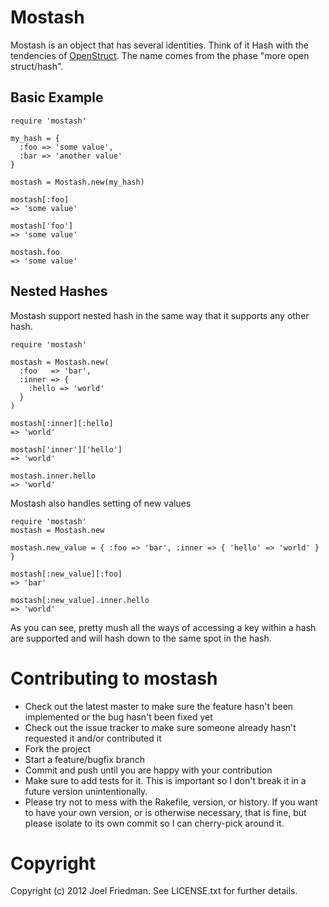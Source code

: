 Mostash
=======

Mostash is an object that has several identities. Think of it Hash with the tendencies of [OpenStruct](http://www.ruby-doc.org/stdlib-1.9.3/libdoc/ostruct/rdoc/OpenStruct.html). The name comes from the phase "more open struct/hash".

Basic Example
-------------

    require 'mostash'

    my_hash = {
      :foo => 'some value',
      :bar => 'another value'
    }
    
    mostash = Mostash.new(my_hash)
    
    mostash[:foo]
    => 'some value'
    
    mostash['foo']
    => 'some value'
    
    mostash.foo
    => 'some value'

Nested Hashes
-------------
Mostash support nested hash in the same way that it supports any other hash.

    require 'mostash'

    mostash = Mostash.new(
      :foo   => 'bar',
      :inner => {
        :hello => 'world'
      }
    )

    mostash[:inner][:hello]
    => 'world'

    mostash['inner']['hello']
    => 'world'

    mostash.inner.hello
    => 'world'


Mostash also handles setting of new values

    require 'mostash'
    mostash = Mostash.new

    mostash.new_value = { :foo => 'bar', :inner => { 'hello' => 'world' } }

    mostash[:new_value][:foo]
    => 'bar'

    mostash[:new_value].inner.hello
    => 'world'

As you can see, pretty mush all the ways of accessing a key within a hash are supported and will hash down to the same spot in the hash.

Contributing to mostash
=======================
 
* Check out the latest master to make sure the feature hasn't been implemented or the bug hasn't been fixed yet
* Check out the issue tracker to make sure someone already hasn't requested it and/or contributed it
* Fork the project
* Start a feature/bugfix branch
* Commit and push until you are happy with your contribution
* Make sure to add tests for it. This is important so I don't break it in a future version unintentionally.
* Please try not to mess with the Rakefile, version, or history. If you want to have your own version, or is otherwise necessary, that is fine, but please isolate to its own commit so I can cherry-pick around it.

Copyright
=========

Copyright (c) 2012 Joel Friedman. See LICENSE.txt for
further details.
